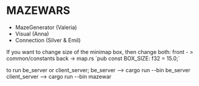 # MAZEWARS

* MazeGenerator (Valeria)
* Visual (Anna)
* Connection (Silver & Emil)

If you want to change size of the minimap box, then change both:
front - > common/constants
back -> map.rs ´pub const BOX_SIZE: f32 = 15.0;´


to run be_server or client_server;
be_server --> cargo run --bin be_server
client_server  --> cargo run --bin mazewar